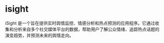 # isight
iSight 是一个旨在提供实时舆情监控、情感分析和热点预测的应用程序。它通过收集和分析来自多个社交媒体平台的数据，帮助用户了解公众情绪、追踪热点话题的演变趋势，并预测未来的舆情走向。
